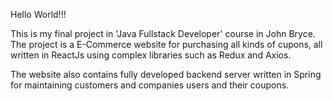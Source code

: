 Hello World!!!

This is my final project in 'Java Fullstack Developer' course in John Bryce.
The project is a E-Commerce website for purchasing all kinds of cupons, all written in ReactJs using complex libraries such as Redux and Axios.

The website also contains fully developed backend server written in Spring for maintaining customers and companies users and their coupons.

